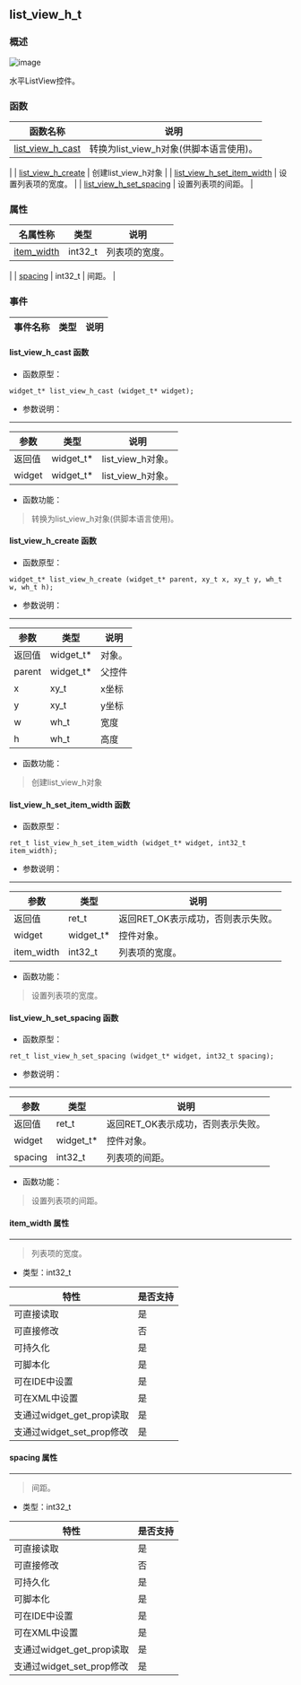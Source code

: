 ## list\_view\_h\_t
### 概述
![image](images/list_view_h_t_0.png)

 水平ListView控件。
### 函数
<p id="list_view_h_t_methods">

| 函数名称 | 说明 | 
| -------- | ------------ | 
| <a href="#list_view_h_t_list_view_h_cast">list\_view\_h\_cast</a> |  转换为list_view_h对象(供脚本语言使用)。 |
| <a href="#list_view_h_t_list_view_h_create">list\_view\_h\_create</a> |  创建list_view_h对象 |
| <a href="#list_view_h_t_list_view_h_set_item_width">list\_view\_h\_set\_item\_width</a> |  设置列表项的宽度。 |
| <a href="#list_view_h_t_list_view_h_set_spacing">list\_view\_h\_set\_spacing</a> |  设置列表项的间距。 |
### 属性
<p id="list_view_h_t_properties">

| 名属性称 | 类型 | 说明 | 
| -------- | ----- | ------------ | 
| <a href="#list_view_h_t_item_width">item\_width</a> | int32_t |  列表项的宽度。 |
| <a href="#list_view_h_t_spacing">spacing</a> | int32_t |  间距。 |
### 事件
<p id="list_view_h_t_events">

| 事件名称 | 类型  | 说明 | 
| -------- | ----- | ------- | 
#### list\_view\_h\_cast 函数
* 函数原型：

```
widget_t* list_view_h_cast (widget_t* widget);
```

* 参数说明：

-----------------------

| 参数 | 类型 | 说明 |
| -------- | ----- | --------- |
| 返回值 | widget\_t* | list\_view\_h对象。 |
| widget | widget\_t* | list\_view\_h对象。 |
* 函数功能：

> <p id="list_view_h_t_list_view_h_cast"> 转换为list_view_h对象(供脚本语言使用)。



#### list\_view\_h\_create 函数
* 函数原型：

```
widget_t* list_view_h_create (widget_t* parent, xy_t x, xy_t y, wh_t w, wh_t h);
```

* 参数说明：

-----------------------

| 参数 | 类型 | 说明 |
| -------- | ----- | --------- |
| 返回值 | widget\_t* | 对象。 |
| parent | widget\_t* | 父控件 |
| x | xy\_t | x坐标 |
| y | xy\_t | y坐标 |
| w | wh\_t | 宽度 |
| h | wh\_t | 高度 |
* 函数功能：

> <p id="list_view_h_t_list_view_h_create"> 创建list_view_h对象



#### list\_view\_h\_set\_item\_width 函数
* 函数原型：

```
ret_t list_view_h_set_item_width (widget_t* widget, int32_t item_width);
```

* 参数说明：

-----------------------

| 参数 | 类型 | 说明 |
| -------- | ----- | --------- |
| 返回值 | ret\_t | 返回RET\_OK表示成功，否则表示失败。 |
| widget | widget\_t* | 控件对象。 |
| item\_width | int32\_t | 列表项的宽度。 |
* 函数功能：

> <p id="list_view_h_t_list_view_h_set_item_width"> 设置列表项的宽度。



#### list\_view\_h\_set\_spacing 函数
* 函数原型：

```
ret_t list_view_h_set_spacing (widget_t* widget, int32_t spacing);
```

* 参数说明：

-----------------------

| 参数 | 类型 | 说明 |
| -------- | ----- | --------- |
| 返回值 | ret\_t | 返回RET\_OK表示成功，否则表示失败。 |
| widget | widget\_t* | 控件对象。 |
| spacing | int32\_t | 列表项的间距。 |
* 函数功能：

> <p id="list_view_h_t_list_view_h_set_spacing"> 设置列表项的间距。



#### item\_width 属性
-----------------------
> <p id="list_view_h_t_item_width"> 列表项的宽度。


* 类型：int32\_t

| 特性 | 是否支持 |
| -------- | ----- |
| 可直接读取 | 是 |
| 可直接修改 | 否 |
| 可持久化   | 是 |
| 可脚本化   | 是 |
| 可在IDE中设置 | 是 |
| 可在XML中设置 | 是 |
| 支通过widget_get_prop读取 | 是 |
| 支通过widget_set_prop修改 | 是 |
#### spacing 属性
-----------------------
> <p id="list_view_h_t_spacing"> 间距。


* 类型：int32\_t

| 特性 | 是否支持 |
| -------- | ----- |
| 可直接读取 | 是 |
| 可直接修改 | 否 |
| 可持久化   | 是 |
| 可脚本化   | 是 |
| 可在IDE中设置 | 是 |
| 可在XML中设置 | 是 |
| 支通过widget_get_prop读取 | 是 |
| 支通过widget_set_prop修改 | 是 |

